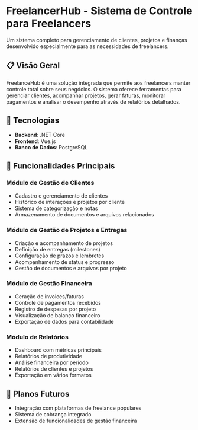 # FreelancerHub - Sistema de Controle para Freelancers

Um sistema completo para gerenciamento de clientes, projetos e finanças desenvolvido especialmente para as necessidades de freelancers.

## 📋 Visão Geral

FreelanceHub é uma solução integrada que permite aos freelancers manter controle total sobre seus negócios. O sistema oferece ferramentas para gerenciar clientes, acompanhar projetos, gerar faturas, monitorar pagamentos e analisar o desempenho através de relatórios detalhados.

## 🚀 Tecnologias

- **Backend**: .NET Core
- **Frontend**: Vue.js
- **Banco de Dados**: PostgreSQL

## 🔑 Funcionalidades Principais

### Módulo de Gestão de Clientes
- Cadastro e gerenciamento de clientes
- Histórico de interações e projetos por cliente
- Sistema de categorização e notas
- Armazenamento de documentos e arquivos relacionados

### Módulo de Gestão de Projetos e Entregas
- Criação e acompanhamento de projetos
- Definição de entregas (milestones)
- Configuração de prazos e lembretes
- Acompanhamento de status e progresso
- Gestão de documentos e arquivos por projeto

### Módulo de Gestão Financeira
- Geração de invoices/faturas
- Controle de pagamentos recebidos
- Registro de despesas por projeto
- Visualização de balanço financeiro
- Exportação de dados para contabilidade

### Módulo de Relatórios
- Dashboard com métricas principais
- Relatórios de produtividade
- Análise financeira por período
- Relatórios de clientes e projetos
- Exportação em vários formatos

## 📝 Planos Futuros

- Integração com plataformas de freelance populares
- Sistema de cobrança integrado
- Extensão de funcionalidades de gestão financeira
